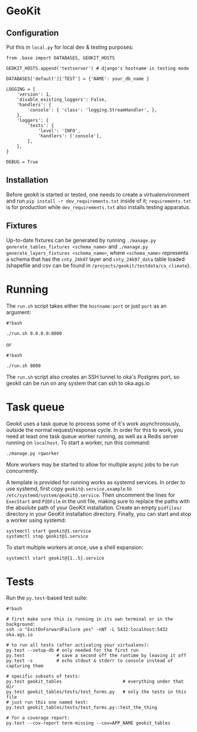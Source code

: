# GeoKit

## Configuration

Put this in `local.py` for local dev & testing purposes:

```
from .base import DATABASES, GEOKIT_HOSTS

GEOKIT_HOSTS.append('testserver') # django's hostname in testing mode

DATABASES['default']['TEST'] = {'NAME': your_db_name }

LOGGING = {
    'version': 1,
    'disable_existing_loggers': False,
    'handlers': {
        'console': { 'class': 'logging.StreamHandler', },
    },
    'loggers': {
        'tests': {
            'level': 'INFO',
            'handlers': ['console'],
        },
    },
}

DEBUG = True
```

## Installation

Before geokit is started or tested, one needs to create a virtualenvironment
and run `pip install -r dev_requirements.txt` inside of it; `requirements.txt`
is for production while `dev_requirements.txt` also installs testing apparatus.

## Fixtures

Up-to-date fixtures can be generated by running `./manage.py generate_tables_fixtures <schema_name>` and `./manage.py generate_layers_fixtures <schema_name>`, where `<schema_name>` represents a schema that has the `cnty_24k97` layer and `cnty_24k97_data` table loaded (shapefile and csv can be found in `/projects/geokit/testdata/ca_climate`).

# Running

The `run.sh` script takes either the `hostname:port` or just `port` as an argument:

```
#!bash

./run.sh 0.0.0.0:8000
```
or
```
#!bash

./run.sh 8000
```

The `run.sh` script also creates an SSH tunnel to oka's Postgres port, so
geokit can be run on any system that can ssh to oka.ags.io

# Task queue

Geokit uses a task queue to process some of it's work asynchronously, outside the normal
request/response cycle. In order for this to work, you need at least one task queue
worker running, as well as a Redis server running on `localhost`. To start a worker,
run this command:

```
./manage.py rqworker
```

More workers may be started to allow for multiple async jobs to be run concurrently.

A template is provided for running works as systemd services. In order to use systemd, first
copy `geokit@.service.example` to `/etc/systemd/system/geokit@.service`. Then uncomment the lines
for `ExecStart` and `PIDFile` in the unit file, making sure to replace the paths with the absolute
path of your GeoKit installation. Create an empty `pidfiles/` directory in your GeoKit installation
directory. Finally, you can start and stop a worker using systemd:

```
systemctl start geokit@1.service
systemctl stop geokit@1.service
```

To start multiple workers at once, use a shell expansion:

```
systemctl start geokit@{1..5}.service
```

# Tests

Run the `py.test`-based test suite:

```
#!bash

# first make sure this is running in its own terminal or in the background:
ssh -o "ExitOnForwardFailure yes" -nNT -L 5432:localhost:5432 oka.ags.io

# to run all tests (after activating your virtualenv):
py.test --setup-db # only needed for the first run
py.test            # save a second off the runtime by leaving it off
py.test -s         # echo stdout & stderr to console instead of capturing them

# specific subsets of tests:
py.test geokit_tables                       # everything under that dir
py.test geokit_tables/tests/test_forms.py   # only the tests in this file
# just run this one named test:
py.test geokit_tables/tests/test_forms.py::test_the_thing

# for a coverage report:
py.test --cov-report term-missing --cov=APP_NAME geokit_tables
```
